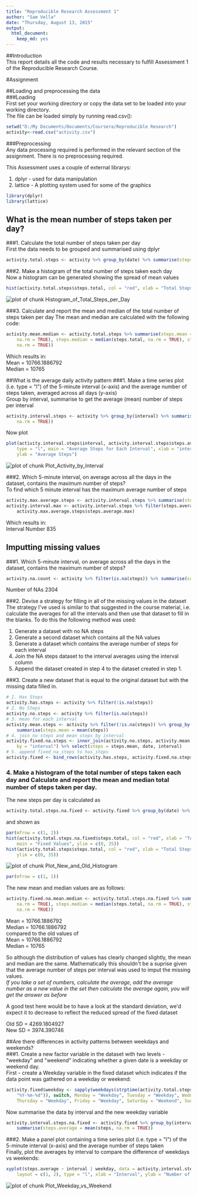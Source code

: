 ```yaml
---
title: "Reproducible Research Assessment 1"
author: "Sam Vella"
date: "Thursday, August 13, 2015"
output:
  html_document:
    keep_md: yes
---
```



##Introduction  
This report details all the code and results necessary to fulfill Assessment 1 of the Reproducible Research Course.  

#Assignment  
  
##Loading and preprocessing the data  
###Loading  
First set your working directory or copy the data set to be loaded into your working directory.  
The file can be loaded simply by running read.csv():

```r
setwd("D:/My Documents/Documents/Coursera/Reproducible Research")
activity<-read.csv("activity.csv")
```

###Preprocessing  
Any data processing required is performed in the relevant section of the assignment. There is no preprocessing required.

This Assessment uses a couple of external librarys:  
1. dplyr - used for data manipulation  
2. lattice - A plotting system used for some of the graphics  


```r
library(dplyr)
library(lattice)
```

## What is the mean number of steps taken per day?  
###1. Calculate the total number of steps taken per day  
First the data needs to be grouped and summarised using dplyr

```r
activity.total.steps <- activity %>% group_by(date) %>% summarise(steps.total = sum(steps))
```

###2. Make a histogram of the total number of steps taken each day  
Now a histogram can be generated showing the spread of mean values  

```r
hist(activity.total.steps$steps.total, col = "red", xlab = "Total Steps", main = "Total Steps Per Day")
```

![plot of chunk Histogram_of_Total_Steps_per_Day](figure/Histogram_of_Total_Steps_per_Day-1.png) 

###3. Calculate and report the mean and median of the total number of steps taken per day 
The mean and median are calculated with the following code:  

```r
activity.mean.median <- activity.total.steps %>% summarise(steps.mean = mean(steps.total, 
    na.rm = TRUE), steps.median = median(steps.total, na.rm = TRUE), steps.sd = sd(steps.total, 
    na.rm = TRUE))
```

Which results in:  
Mean = 10766.1886792  
Median = 10765


##What is the average daily activity pattern
###1. Make a time series plot (i.e. type = "l") of the 5-minute interval (x-axis) and the average number of steps taken, averaged across all days (y-axis)  
Group by interval, summarise to get the average (mean) number of steps per interval

```r
activity.interval.steps <- activity %>% group_by(interval) %>% summarise(steps.average = mean(steps, 
    na.rm = TRUE))
```

Now plot  

```r
plot(activity.interval.steps$interval, activity.interval.steps$steps.average, 
    type = "l", main = "Average Steps for Each Interval", xlab = "interval", 
    ylab = "Average Steps")
```

![plot of chunk Plot_Activity_by_Interval](figure/Plot_Activity_by_Interval-1.png) 

###2. Which 5-minute interval, on average across all the days in the dataset, contains the maximum number of steps?  
To find which 5 minute interval has the maximum average number of steps

```r
activity.max.average.steps <- activity.interval.steps %>% summarise(steps.average.max = max(steps.average))
activity.interval.max <- activity.interval.steps %>% filter(steps.average == 
    activity.max.average.steps$steps.average.max)
```
Which results in:  
Interval Number 835  


## Imputting missing values

###1. Which 5-minute interval, on average across all the days in the dataset, contains the maximum number of steps?  

```r
activity.na.count <- activity %>% filter(is.na(steps)) %>% summarise(count = n())
```
  
Number of NAs 2304    
  
###2. Devise a strategy for filling in all of the missing values in the dataset    
The strategy I've used is similar to that suggested in the course material, i.e. calculate the averages for all the intervals 
and then use that dataset to fill in the blanks.
To do this the following method was used:  
1. Generate a dataset with no NA steps  
2. Generate a second dataset which contains all the NA values  
3. Generate a dataset which contains the average number of steps for each interval  
4. Join the NA steps dataset to the interval averages using the interval column  
5. Append the dataset created in step 4 to the dataset created in step 1.  

###3. Create a new dataset that is equal to the original dataset but with the missing data filled in.  

```r
# 1. Has Steps
activity.has.steps <- activity %>% filter(!is.na(steps))
# 2. No Steps
activity.no.steps <- activity %>% filter(is.na(steps))
# 3. mean for each interval
activity.mean.steps <- activity %>% filter(!is.na(steps)) %>% group_by(interval) %>% 
    summarise(steps.mean = mean(steps))
# 4. join no steps and mean steps by interval
activity.fixed.na.steps <- inner_join(activity.no.steps, activity.mean.steps, 
    by = "interval") %>% select(steps = steps.mean, date, interval)
# 5. append fixed_na_steps to has_steps
activity.fixed <- bind_rows(activity.has.steps, activity.fixed.na.steps)
```

### 4. Make a histogram of the total number of steps taken each day and Calculate and report the mean and median total number of steps taken per day.  
The new steps per day is calculated as  

```r
activity.total.steps.na.fixed <- activity.fixed %>% group_by(date) %>% summarise(steps.total = sum(steps))
```

and shown as  

```r
par(mfrow = c(1, 2))
hist(activity.total.steps.na.fixed$steps.total, col = "red", xlab = "Total Steps", 
    main = "Fixed Values", ylim = c(0, 35))
hist(activity.total.steps$steps.total, col = "red", xlab = "Total Steps", main = "Original", 
    ylim = c(0, 35))
```

![plot of chunk Plot_New_and_Old_Histogram](figure/Plot_New_and_Old_Histogram-1.png) 

```r
par(mfrow = c(1, 1))
```


The new mean and median values are as follows:


```r
activity.fixed.na.mean.median <- activity.total.steps.na.fixed %>% summarise(steps.mean = mean(steps.total, 
    na.rm = TRUE), steps.median = median(steps.total, na.rm = TRUE), steps.sd = sd(steps.total, 
    na.rm = TRUE))
```


Mean = 10766.1886792  
Median = 10766.1886792  
compared to the old values of  
Mean = 10766.1886792  
Median = 10765  
  
So although the distribution of values has clearly changed slightly, the mean and median are the same. Mathematically this shouldn't be a suprise given that the average number of steps per interval was used to imput the missing values.  
*If you take a set of numbers, calculate the average, add the average number as a new value in the set then calculate the average again, you will get the answer as before*

A good test here would be to have a look at the standard deviation, we'd expect it to decrease to reflect the reduced spread of the fixed dataset
  
Old SD = 4269.1804927  
New SD = 3974.390746


##Are there differences in activity patterns between weekdays and weekends?  
###1. Create a new factor variable in the dataset with two levels - "weekday" and "weekend" indicating whether a given date is a weekday or weekend day.  
First - create a Weekday variable in the fixed dataset which indicates if the data point was gathered on a weekday or weekend:  

```r
activity.fixed$weekday <- sapply(weekdays(strptime(activity.total.steps.na.fixed$date, 
    "%Y-%m-%d")), switch, Monday = "Weekday", Tuesday = "Weekday", Wednesday = "Weekday", 
    Thursday = "Weekday", Friday = "Weekday", Saturday = "Weekend", Sunday = "Weekend")
```

  
Now summarise the data by interval and the new weekday variable  

```r
activity.interval.steps.na.fixed <- activity.fixed %>% group_by(interval, weekday) %>% 
    summarise(steps.average = mean(steps, na.rm = TRUE))
```

###2. Make a panel plot containing a time series plot (i.e. type = "l") of the 5-minute interval (x-axis) and the average number of steps taken  
Finally, plot the averages by interval to compare the difference of weekdays vs weekends:  

```r
xyplot(steps.average ~ interval | weekday, data = activity.interval.steps.na.fixed, 
    layout = c(1, 2), type = "l", xlab = "Interval", ylab = "Number of Steps")
```

![plot of chunk Plot_Weekday_vs_Weekend](figure/Plot_Weekday_vs_Weekend-1.png) 

